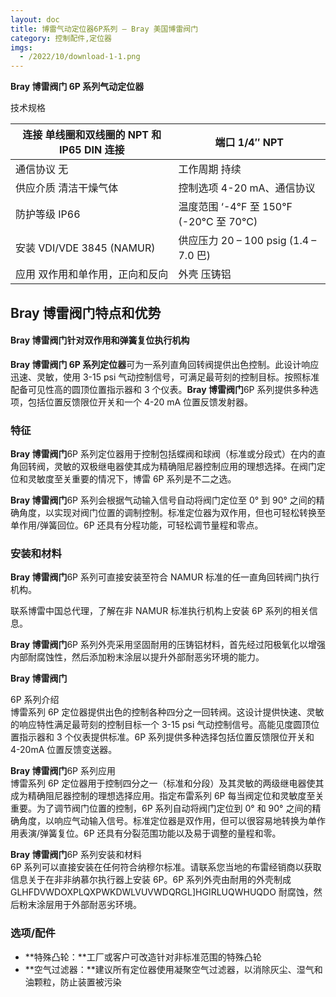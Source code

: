 ```yaml
---
layout: doc
title: 博雷气动定位器6P系列 – Bray 美国博雷阀门
category: 控制配件,定位器
imgs:
  - /2022/10/download-1-1.png
---
```


**Bray 博雷阀门 6P 系列气动定位器**

技术规格

| 连接 单线圈和双线圈的 NPT 和 IP65 DIN 连接 | 端口 1/4″ NPT                           |
| ------------------------------------------ | --------------------------------------- |
| 通信协议 无                                | 工作周期 持续                           |
| 供应介质 清洁干燥气体                      | 控制选项 4-20 mA、通信协议              |
| 防护等级 IP66                              | 温度范围 ‘-4°F 至 150°F (-20°C 至 70°C) |
| 安装 VDI/VDE 3845 (NAMUR)                  | 供应压力 20 – 100 psig (1.4 – 7.0 巴)   |
| 应用 双作用和单作用，正向和反向            | 外壳 压铸铝                             |

## **Bray 博雷阀门**特点和优势

#### **Bray 博雷阀门**针对双作用和弹簧复位执行机构

**Bray 博雷阀门 6P 系列定位器**可为一系列直角回转阀提供出色控制。此设计响应迅速、灵敏，使用 3-15 psi 气动控制信号，可满足最苛刻的控制目标。按照标准配备可见性高的圆顶位置指示器和 3 个仪表。**Bray 博雷阀门**6P 系列提供多种选项，包括位置反馈限位开关和一个 4-20 mA 位置反馈发射器。

### 特征

**Bray 博雷阀门**6P 系列定位器用于控制包括蝶阀和球阀（标准或分段式）在内的直角回转阀，灵敏的双极继电器使其成为精确阻尼器控制应用的理想选择。在阀门定位和灵敏度至关重要的情况下，博雷 6P 系列是不二之选。

**Bray 博雷阀门**6P 系列会根据气动输入信号自动将阀门定位至 0° 到 90° 之间的精确角度，以实现对阀门位置的调制控制。标准定位器为双作用，但也可轻松转换至单作用/弹簧回位。6P 还具有分程功能，可轻松调节量程和零点。

### 安装和材料

**Bray 博雷阀门**6P 系列可直接安装至符合 NAMUR 标准的任一直角回转阀门执行机构。

联系博雷中国总代理，了解在非 NAMUR 标准执行机构上安装 6P 系列的相关信息。

**Bray 博雷阀门**6P 系列外壳采用坚固耐用的压铸铝材料，首先经过阳极氧化以增强内部耐腐蚀性，然后添加粉末涂层以提升外部耐恶劣环境的能力。

**Bray 博雷阀门**

6P 系列介绍  
博雷系列 6P 定位器提供出色的控制各种四分之一回转阀。这设计提供快速、灵敏的响应特性满足最苛刻的控制目标一个 3-15 psi 气动控制信号。高能见度圆顶位置指示器和 3 个仪表提供标准。6P 系列提供多种选择包括位置反馈限位开关和 4-20mA 位置反馈变送器。

**Bray 博雷阀门**6P 系列应用  
博雷系列 6P 定位器用于控制四分之一（标准和分段）及其灵敏的两级继电器使其成为精确阻尼器控制的理想选择应用。指定布雷系列 6P 每当阀定位和灵敏度至关重要。为了调节阀门位置的控制，6P 系列自动将阀门定位到 0° 和 90° 之间的精确角度，以响应气动输入信号。标准定位器是双作用，但可以很容易地转换为单作用表演/弹簧复位。6P 还具有分裂范围功能以及易于调整的量程和零。

**Bray 博雷阀门**6P 系列安装和材料  
6P 系列可以直接安装在任何符合纳穆尔标准。请联系您当地的布雷经销商以获取信息关于在非非纳慕尔执行器上安装 6P。6P 系列外壳由耐用的外壳制成 GLHFDVWDOXPLQXPWKDWLVUVWDQRGL\]HGIRLUQWHUQDO 耐腐蚀，然后粉末涂层用于外部耐恶劣环境。

### 选项/配件

- **特殊凸轮：**工厂或客户可改造针对非标准范围的特殊凸轮
- **空气过滤器：**建议所有定位器使用凝聚空气过滤器，以消除灰尘、湿气和油颗粒，防止装置被污染
